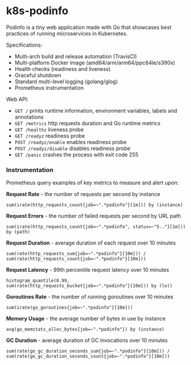 # k8s-podinfo

Podinfo is a tiny web application made with Go 
that showcases best practices of running microservices in Kubernetes.

Specifications:

* Multi-arch build and release automation (TravisCI)
* Multi-platform Docker image (amd64/arm/arm64/ppc64le/s390x)
* Health checks (readiness and liveness)
* Graceful shutdown
* Standard multi-level logging (golang/glog)
* Prometheus instrumentation

Web API:

* `GET /` prints runtime information, environment variables, labels and annotations
* `GET /metrics` http requests duration and Go runtime metrics
* `GET /healthz` liveness probe
* `GET /readyz` readiness probe
* `POST /readyz/enable` enables readiness probe
* `POST /readyz/disable` disables readiness probe
* `GET /panic` crashes the process with exit code 255


### Instrumentation

Prometheus query examples of key metrics to measure and alert upon:

**Request Rate** - the number of requests per second by instance

```
sum(irate(http_requests_count{job=~".*podinfo"}[1m])) by (instance)
```

**Request Errors** - the number of failed requests per second by URL path

```
sum(irate(http_requests_count{job=~".*podinfo", status=~"5.."}[1m])) by (path)
```

**Request Duration** - average duration of each request over 10 minutes

```
sum(rate(http_requests_sum{job=~".*podinfo"}[10m])) / 
sum(rate(http_requests_count{job=~".*podinfo"}[10m]))
```

**Request Latency** - 99th percentile request latency over 10 minutes

```
histogram_quantile(0.99, sum(rate(http_requests_bucket{job=~".*podinfo"}[10m])) by (le))
```

**Goroutines Rate** - the number of running goroutines over 10 minutes

```
sum(irate(go_goroutines{job=~".*podinfo"}[10m]))
```

**Memory Usage** - the average number of bytes in use by instance

```
avg(go_memstats_alloc_bytes{job=~".*podinfo"}) by (instance)
```

**GC Duration** -  average duration of GC invocations over 10 minutes

```
sum(rate(go_gc_duration_seconds_sum{job=~".*podinfo"}[10m])) / 
sum(rate(go_gc_duration_seconds_count{job=~".*podinfo"}[10m]))
```

